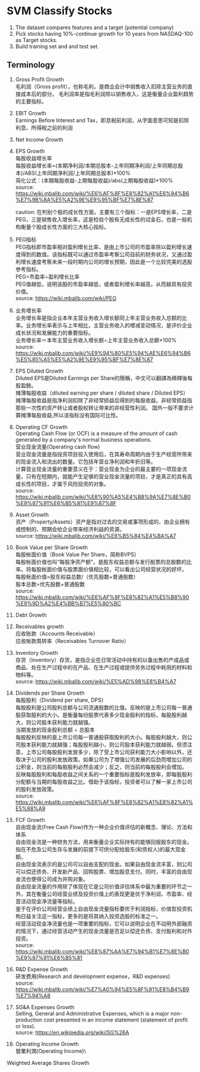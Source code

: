 # SVM Classify Stocks

1. The dataset compares features and a target (potential company)
2. Pick stocks having 10%-continue growth for 10 years from NASDAQ-100 as Target stocks.
3. Build training set and and test set.

## Terminology
1. Gross Profit Growth\
    毛利润（Gross profit），也称毛利，是商业会计中销售收入扣除主营业务的直接成本后的部分。 毛利润率是指毛利润除以销售收入，这是衡量企业盈利趋势的主要指标。

2. EBIT Growth\
    Earnings Before Interest and Tax，即息税前利润，从字面意思可知是扣除利息、所得税之前的利润

3. Net Income Growth

4. EPS Growth\
    每股收益增长率\
    每股收益增长率=(本期净利润/本期总股本-上年同期净利润/上年同期总股本)/ABS(上年同期净利润/上年同期总股本)*100%\
    简化公式：(本期每股收益-上期每股收益)/abs(上期每股收益)*100%\
    source: https://wiki.mbalib.com/wiki/%E6%AF%8F%E8%82%A1%E6%94%B6%E7%9B%8A%E5%A2%9E%E9%95%BF%E7%8E%87

    caution: 在判别个股的成长性方面，主要有三个指标：一是EPS增长率，二是PEG，三是销售收入增长率，这是检验个股有无成长性的试金石，也是一般机构衡量个股成长性方面的三大核心指标。

5. PEG指标\
    PEG指标即市盈率相对盈利增长比率，是由上市公司的市盈率除以盈利增长速度得到的数值。该指标既可以通过市盈率考察公司目前的财务状况，又通过盈利增长速度考察未来一段时期内公司的增长预期，因此是一个比较完美的选股参考指标。\
    PEG=市盈率÷盈利增长比率\
    PEG值越低，说明该股的市盈率越低，或者盈利增长率越高，从而越具有投资价值。\
    source: https://wiki.mbalib.com/wiki/PEG

6. 业务增长率\
    业务增长率是指企业本年主营业务收入增长额同上年主营业务收入总额的比率。业务增长率表示与上年相比，主营业务收入的增减变动情况，是评价企业成长状况和发展能力的重要指标。\
    业务增长率＝本年主营业务收入增长额÷上年主营业务收入总额×100%\
    source: https://wiki.mbalib.com/wiki/%E9%94%80%E5%94%AE%E6%94%B6%E5%85%A5%E5%A2%9E%E9%95%BF%E7%8E%87

7. EPS Diluted Growth\
    Diluted EPS是Diluted Earnings per Share的簡稱，中文可以翻譯為稀釋後每股盈餘。\
    摊薄每股收益（diluted earning per share / diluted share / Diluted EPS）\
    摊薄每股收益是指净利润扣除了非经常损益后得到的每股收益。非经常损益指那些一次性的资产转让或者股权转让带来的非经营性利润。
    国外一般不要求计算摊薄每股收益,所以该指标没有国际可比性。

8. Operating CF Growth\
    Operating Cash Flow (or OCF) is a measure of the amount of cash generated by a company's normal business operations.\
    营业现金流量(Operating cash flow)\
    营业现金流量是指投资项目投入使用后，在其寿命周期内由于生产经营所带来的现金流入和流出的数量。它包括年营业净利润和年折旧等。\
    计算营业现金流量的重要意义在于：营业现金为企业的最主要的一项现金流量，只有在短期内，就能产生足够的营业现金流量的项目，才是真正的具有高成长性的项目，才属于风险投资的对象。\
    source: https://wiki.mbalib.com/wiki/%E8%90%A5%E4%B8%9A%E7%8E%B0%E9%87%91%E6%B5%81%E9%87%8F

9. Asset Growth\
    资产（Property/Assets）资产是指对过去的交易或事项形成的、由企业拥有或控制的、预期会给企业带来经济利益的资源。\
    source: https://wiki.mbalib.com/wiki/%E8%B5%84%E4%BA%A7

10. Book Value per Share Growth\
    每股帐面价值（Book Value Per Share，简称BVPS）\
    每股帐面价值也叫“每股净资产额”，是股东权益总额与发行股票的总股数的比率。将每股帐面价值与股票面价值相比较，可以看出公司经营状况的好坏。\
    每股帐面价值=股东权益总数/（优先股数+普通股数）\
    股本总数=优先股数+普通股数\
    source: https://wiki.mbalib.com/wiki/%E6%AF%8F%E8%82%A1%E5%B8%90%E9%9D%A2%E4%BB%B7%E5%80%BC

11. Debt Growth

12. Receivables growth\
    应收账款（Accounts Receivable）\
    应收账款周转率（Receivables Turnover Ratio）

13. Inventory Growth\
    存货（Inventory）存货，是指企业在日常活动中持有的以备出售的产成品或商品、处在生产过程中的在产品、在生产过程或提供劳务过程中耗用的材料和物料等。\
    source: https://wiki.mbalib.com/wiki/%E5%AD%98%E8%B4%A7

14. Dividends per Share Growth\
    每股股利（Dividend per share, DPS）\
    每股股利是公司股利总额与公司流通股数的比值。反映的是上市公司每一普通股获取股利的大小。是衡量每份股票代表多少现金股利的指标，每股股利越大，则公司股本获利能力就越强。\
    当期发放的现金股利总额 ÷ 总股本\
    每股股利反映的是上市公司每一普通股获取股利的大小。每股股利越大，则公司股本获利能力就越强；每股股利越小，则公司股本获利能力就越弱。但须注意，上市公司每股股利发放多少，除了受上市公司获利能力大小影响以外，还取决于公司的股利发放政策。如果公司为了增强公司发展的后劲而增加公司的公积金，则当前的每股股利必然会减少；反之，则当前的每股股利会增加。\
    反映每股股利和每股收益之间关系的一个重要指标是股利发放率，即每股股利分配额与当期的每股收益之比。借助于该指标，投资者可以了解一家上市公司的股利发放政策。\
    source: https://wiki.mbalib.com/wiki/%E6%AF%8F%E8%82%A1%E8%82%A1%E5%88%A9

15. FCF Growth\
    自由现金流(Free Cash Flow)作为一种企业价值评估的新概念、理论、方法和体系\
    自由现金流是一种财务方法，用来衡量企业实际持有的能够回报股东的现金。指在不危及公司生存与发展的前提下可供分配给股东(和债权人)的最大现金额。\
    自由现金流表示的是公司可以自由支配的现金。如果自由现金流丰富，则公司可以偿还债务、开发新产品、回购股票、增加股息支付。同时，丰富的自由现金流也使得公司成为并购对象。\
    自由现金流量的作用除了体现在它是公司价值评估体系中最为重要的环节之一外，其在衡量公司经营业绩及投资价值上的表现更是优于净利润、市盈率、经营活动现金净流量等指标。\
    鉴于在评价公司经营业绩上自由现金流量指标要优于利润指标，价值型投资机构日益关注这一指标，更多的是将其纳入投资选股的标准之一。\
    经营活动现金净流量也是一项重要的指标，它可以说明企业在不动用外部融资的情况下，通过经营活动产生的现金流量是否足以偿还负债、支付股利和对外投资。\
    source: https://wiki.mbalib.com/wiki/%E8%87%AA%E7%94%B1%E7%8E%B0%E9%87%91%E6%B5%81

16. R&D Expense Growth\
    研发费用(Research and development expense，R&D expenses)\
    source: https://wiki.mbalib.com/wiki/%E7%A0%94%E5%8F%91%E8%B4%B9%E7%94%A8

17. SG&A Expenses Growth\
    Selling, General and Administrative Expenses, which is a major non-production cost presented in an income statement (statement of profit or loss).\
    source: https://en.wikipedia.org/wiki/SG%26A

18. Operating Income Growth\
    營業利潤(Operating Income)\
    
Weighted Average Shares Growth